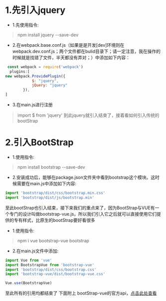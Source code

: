 # 1.先引入jquery
* 1.先使用指令:
> npm install jquery --save-dev
* 2.在webpack.base.conf.js（如果是是开发[dev]环境则在webpack.dev.conf.js；两个文件都在bulid目录下；请一定注意，我在操作的时候就是找错了文件，半天都没有弄对；）中添加如下内容：

``` js
 const webpack = require('webpack')
  plugins:[
new webpack.ProvidePlugin({
            $: "jquery",
            jQuery: "jquery"
        }),
]
```
* 3.在main.js进行注册
> import $ from 'jquery'
到此jquery就引入结束了，接着看如何引入传统的bootStrap
# 2.引入BootStrap
* 1.使用指令:
> npm install bootstrap --save-dev
* 2.安装成功后，能够在package.json文件夹中看到bootstrap这个模块。这时候需要在main.js中添加如下内容:
```js
import 'bootstrap/dist/css/bootstrap.min.css'
import 'bootstrap/dist/js/bootstrap.min'
```
至此bootStrap也引入结束，接下来我们的重点来了，因为BootStrap与VUE有一个专门的设计叫做bootstrap-vue.js，所以我们引入它之后就可以直接使用它们提供的专有样式，比原生的bootStrap要好看很多
* 1.使用指令:
> npm i vue bootstrap-vue bootstrap
* 2.在main.js文件中添加:
```js
import Vue from 'vue'
import BootstrapVue from 'bootstrap-vue'
import 'bootstrap/dist/css/bootstrap.css'
import 'bootstrap-vue/dist/bootstrap-vue.css'

Vue.use(BootstrapVue)
```
至此所有的引用均都结束了
下面附上 bootStrap-vue的官方api，[点击此处查看](https://bootstrap-vue.js.org/docs/)

